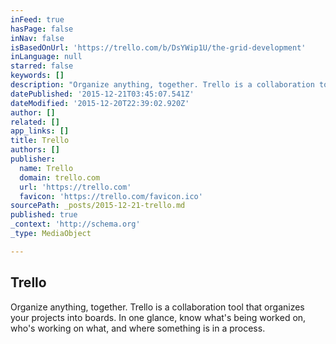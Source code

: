 ```yaml
---
inFeed: true
hasPage: false
inNav: false
isBasedOnUrl: 'https://trello.com/b/DsYWip1U/the-grid-development'
inLanguage: null
starred: false
keywords: []
description: "Organize anything, together. Trello is a collaboration tool that organizes your projects into boards. In one glance, know what's being worked on, who's working on what, and where something is in a process."
datePublished: '2015-12-21T03:45:07.541Z'
dateModified: '2015-12-20T22:39:02.920Z'
author: []
related: []
app_links: []
title: Trello
authors: []
publisher:
  name: Trello
  domain: trello.com
  url: 'https://trello.com'
  favicon: 'https://trello.com/favicon.ico'
sourcePath: _posts/2015-12-21-trello.md
published: true
_context: 'http://schema.org'
_type: MediaObject

---
```

<article style=""><h1>Trello</h1><p>Organize anything, together. Trello is a collaboration tool that organizes your projects into boards. In one glance, know what's being worked on, who's working on what, and where something is in a process.</p></article>